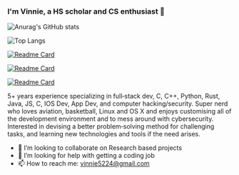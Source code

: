 ### I'm Vinnie, a HS scholar and CS enthusiast 🧔

![Anurag's GitHub stats](https://github-readme-stats.vercel.app/api?username=vinniedaboi&show_icons=true&theme=dracula)

![Top Langs](https://github-readme-stats.vercel.app/api/top-langs/?username=anuraghazra&hide_progress=true&langs_count=15&theme=dark#gh-dark-mode-only)

[![Readme Card](https://github-readme-stats.vercel.app/api/pin/?username=vinniedaboi&repo=VinnieShellHandler&theme=dark#gh-dark-mode-only)](https://github.com/vinniedaboi/VinnieShellHandler)

[![Readme Card](https://github-readme-stats.vercel.app/api/pin/?username=vinniedaboi&repo=windowsrevshellinC&theme=dark#gh-dark-mode-only)](https://github.com/vinniedaboi/windowsrevshellinC)

[![Readme Card](https://github-readme-stats.vercel.app/api/pin/?username=vinniedaboi&repo=RustTokenLoggerForDiscord&theme=dark#gh-dark-mode-only)](https://github.com/vinniedaboi/RustTokenLoggerForDiscord)


5+ years experience specializing in full‐stack dev, C, C++, Python, Rust, Java, JS, C, IOS Dev, App Dev, and computer hacking/security. Super nerd who loves aviation, basketball, Linux and OS X and enjoys customising all of the development environment and to mess around with cybersecurity. Interested in devising a better problem‐solving method for challenging tasks, and learning new technologies and tools if the need arises.

- 👯 I’m looking to collaborate on Research based projects
- 🤔 I’m looking for help with getting a coding job
- 📫 How to reach me: vinnie5224@gmail.com
